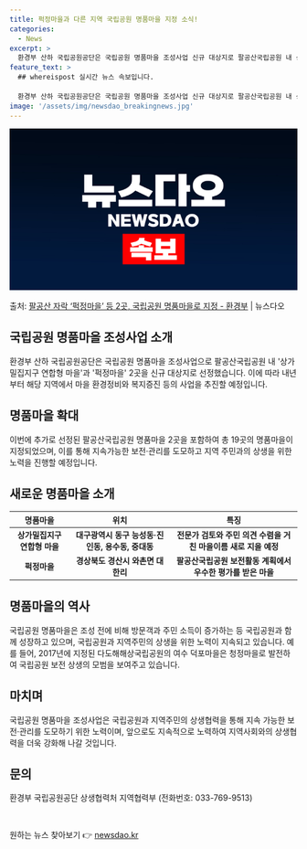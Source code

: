 ```yaml
---
title: 퍽정마을과 다른 지역 국립공원 명품마을 지정 소식!
categories:
  - News
excerpt: >
  환경부 산하 국립공원공단은 국립공원 명품마을 조성사업 신규 대상지로 팔공산국립공원 내 상가밀집지구 연합형 마…
feature_text: >
  ## whereispost 실시간 뉴스 속보입니다.

  환경부 산하 국립공원공단은 국립공원 명품마을 조성사업 신규 대상지로 팔공산국립공원 내 상가밀집지구 연합형 마…
image: '/assets/img/newsdao_breakingnews.jpg'
---
```


![뉴스다오 속보](/assets/img/newsdao_breakingnews.jpg)

<p>출처: <a href="https://newsdao.kr/3730" rel="dofollow">팔공산 자락 ‘퍽정마을’ 등 2곳, 국립공원 명품마을로 지정 - 환경부</a> | 뉴스다오</p>

<h2 data-ke-size="size26">국립공원 명품마을 조성사업 소개</h2>
<p data-ke-size="size16">환경부 산하 국립공원공단은 국립공원 명품마을 조성사업으로 팔공산국립공원 내 '상가밀집지구 연합형 마을'과 '퍽정마을' 2곳을 신규 대상지로 선정했습니다. 이에 따라 내년부터 해당 지역에서 마을 환경정비와 복지증진 등의 사업을 추진할 예정입니다.</p>

<h2 data-ke-size="size24">명품마을 확대</h2>
<p data-ke-size="size16">이번에 추가로 선정된 팔공산국립공원 명품마을 2곳을 포함하여 총 19곳의 명품마을이 지정되었으며, 이를 통해 지속가능한 보전·관리를 도모하고 지역 주민과의 상생을 위한 노력을 진행할 예정입니다.</p>

<h2 data-ke-size="size24">새로운 명품마을 소개</h2>
<table>
<thead>
<tr>
<th>명품마을</th>
<th>위치</th>
<th>특징</th>
</tr>
</thead>
<tbody>
<tr>
<td style="text-align: center; height: 17px;"><b>상가밀집지구 연합형 마을</b></td>
<td style="text-align: center; height: 17px;"><b>대구광역시 동구 능성동·진인동, 용수동, 중대동</b></td>
<td style="text-align: center; height: 17px;"><b>전문가 검토와 주민 의견 수렴을 거친 마을이름 새로 지을 예정</b></td>
</tr>
<tr>
<td style="text-align: center; height: 17px;"><b>퍽정마을</b></td>
<td style="text-align: center; height: 17px;"><b>경상북도 경산시 와촌면 대한리</b></td>
<td style="text-align: center; height: 17px;"><b>팔공산국립공원 보전활동 계획에서 우수한 평가를 받은 마을</b></td>
</tr>
</tbody>
</table>

<h2 data-ke-size="size24">명품마을의 역사</h2>
<p data-ke-size="size16">국립공원 명품마을은 조성 전에 비해 방문객과 주민 소득이 증가하는 등 국립공원과 함께 성장하고 있으며, 국립공원과 지역주민의 상생을 위한 노력이 지속되고 있습니다. 예를 들어, 2017년에 지정된 다도해해상국립공원의 여수 덕포마을은 청정마을로 발전하여 국립공원 보전 상생의 모범을 보여주고 있습니다.</p>

<h2 data-ke-size="size24">마치며</h2>
<p data-ke-size="size16">국립공원 명품마을 조성사업은 국립공원과 지역주민의 상생협력을 통해 지속 가능한 보전·관리를 도모하기 위한 노력이며, 앞으로도 지속적으로 노력하여 지역사회와의 상생협력을 더욱 강화해 나갈 것입니다.</p>

<h2 data-ke-size="size24">문의</h2>
<p data-ke-size="size16">환경부 국립공원공단 상생협력처 지역협력부 (전화번호: 033-769-9513)</p>
<p data-ke-size="size16">&nbsp;</p> 

원하는 뉴스 찾아보기 👉 <a href="https://newsdao.kr" rel="dofollow">newsdao.kr</a>


